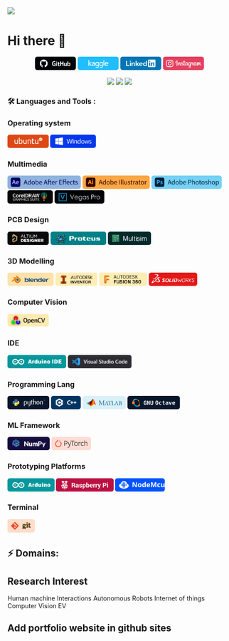 <img src="https://api.visitorbadge.io/api/visitors?path=https%3A%2F%2Fgithub.com%2Fk-m-irfan%2F&label=PROFILE%20VIEWS&countColor=%2337d67a">

# Hi there 👋

<p align = "center">
  <a href="https://github.com/k-m-irfan/"><img src="https://github.com/k-m-irfan/k-m-irfan/blob/main/res/GitHub.svg" height=30></a>
  <a href="https://www.kaggle.com/kmirfan/"><img src="https://github.com/k-m-irfan/k-m-irfan/blob/main/res/Kaggle.svg" height=30></a>
  <a href="https://www.linkedin.com/in/k-m-i/"><img src="https://github.com/k-m-irfan/k-m-irfan/blob/main/res/Linkedin.svg" height=30></a>
  <a href="https://www.instagram.com/k_m_irfan/"><img src="https://github.com/k-m-irfan/k-m-irfan/blob/main/res/Instagram.svg" height=30></a>
</p> 

<p align = "center">
  <img src="https://github-readme-stats.vercel.app/api?username=k-m-irfan&count_private=true&show_icons=true"> <img src="https://github-readme-streak-stats.herokuapp.com/?user=k-m-irfan">
  <img src="https://github-readme-stats.vercel.app/api/top-langs/?username=k-m-irfan&layout=compact&hide=jupyter%20notebook">
</p> 

### :hammer_and_wrench: Languages and Tools :

### Operating system

<p align = "left">
  <img src="https://github.com/k-m-irfan/k-m-irfan/blob/main/res/Ubuntu.svg" height=30></a>
  <img src="https://github.com/k-m-irfan/k-m-irfan/blob/main/res/Windows.svg" height=30></a>
</p> 

### Multimedia

<p align = "left">
  <img src="https://github.com/k-m-irfan/k-m-irfan/blob/main/res/AdobeAfterEffects.svg" height=30></a>
  <img src="https://github.com/k-m-irfan/k-m-irfan/blob/main/res/AdobeIllustrator.svg" height=30></a>
  <img src="https://github.com/k-m-irfan/k-m-irfan/blob/main/res/AdobePhotoshop.svg" height=30></a>
  <img src="https://github.com/k-m-irfan/k-m-irfan/blob/main/res/CorelDraw.svg" height=30></a>
  <img src="https://github.com/k-m-irfan/k-m-irfan/blob/main/res/VegasPro.svg" height=30></a>
</p> 

### PCB Design

<p align = "left">
  <img src="https://github.com/k-m-irfan/k-m-irfan/blob/main/res/AltiumDesigner.svg" height=30></a>
  <img src="https://github.com/k-m-irfan/k-m-irfan/blob/main/res/Proteus.svg" height=30></a>
  <img src="https://github.com/k-m-irfan/k-m-irfan/blob/main/res/Multisim.svg" height=30></a>
</p> 

### 3D Modelling

<p align = "left">
  <img src="https://github.com/k-m-irfan/k-m-irfan/blob/main/res/Blender.svg" height=30></a>
  <img src="https://github.com/k-m-irfan/k-m-irfan/blob/main/res/AutodeskInventor.svg" height=30></a>
  <img src="https://github.com/k-m-irfan/k-m-irfan/blob/main/res/AutodeskFusion360.svg" height=30></a>
  <img src="https://github.com/k-m-irfan/k-m-irfan/blob/main/res/Solidworks.svg" height=30></a>
</p> 

### Computer Vision

<p align = "left">
  <img src="https://github.com/k-m-irfan/k-m-irfan/blob/main/res/OpenCV.svg" height=30></a>
</p> 

### IDE

<p align = "left">
  <img src="https://github.com/k-m-irfan/k-m-irfan/blob/main/res/ArduinoIDE.svg" height=30></a>
  <img src="https://github.com/k-m-irfan/k-m-irfan/blob/main/res/VisualStudioCode.svg" height=30></a>
</p> 

### Programming Lang

<p align = "left">
  <img src="https://github.com/k-m-irfan/k-m-irfan/blob/main/res/Python.svg" height=30></a>
  <img src="https://github.com/k-m-irfan/k-m-irfan/blob/main/res/C++.svg" height=30></a>
  <img src="https://github.com/k-m-irfan/k-m-irfan/blob/main/res/Matlab.svg" height=30></a>
  <img src="https://github.com/k-m-irfan/k-m-irfan/blob/main/res/Octave.svg" height=30></a>
</p> 

### ML Framework

<p align = "left">
  <img src="https://github.com/k-m-irfan/k-m-irfan/blob/main/res/Numpy.svg" height=30></a>
  <img src="https://github.com/k-m-irfan/k-m-irfan/blob/main/res/Pytorch.svg" height=30></a>
</p> 

### Prototyping Platforms

<p align = "left">
  <img src="https://github.com/k-m-irfan/k-m-irfan/blob/main/res/Arduino.svg" height=30></a>
  <img src="https://github.com/k-m-irfan/k-m-irfan/blob/main/res/RaspberryPi.svg" height=30></a>
  <img src="https://github.com/k-m-irfan/k-m-irfan/blob/main/res/NodeMcu.svg" height=30></a>
</p> 

### Terminal

<p align = "left">
  <img src="https://github.com/k-m-irfan/k-m-irfan/blob/main/res/Git.svg" height=30></a>
</p> 

## ⚡ Domains:
## Research Interest
Human machine Interactions
Autonomous Robots
Internet of things
Computer Vision
EV

## Add portfolio website in github sites
